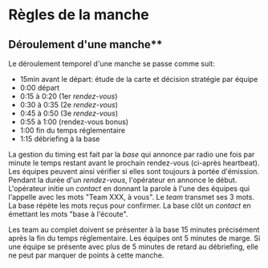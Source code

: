 # Règles de la manche

## Déroulement d'une manche**

Le déroulement temporel d'une manche se passe comme suit:

- 15min avant le départ: étude de la carte et décision stratégie par équipe
- 0:00 départ
- 0:15 à 0:20 (1er *rendez-vous*)
- 0:30 à 0:35 (2e *rendez-vous*)
- 0:45 à 0:50 (3e *rendez-vous*)
- 0:55 à 1:00 (rendez-vous bonus)
- 1:00 fin du temps réglementaire
- 1:15 débriefing à la base

La gestion du timing est fait par la *base* qui annonce par radio une fois par minute le temps restant avant le prochain rendez-vous (ci-après heartbeat). Les équipes peuvent ainsi vérifier si elles sont toujours à portée d'émission. Pendant la durée d'un *rendez-vous*, l'opérateur en annonce le début. L'opérateur initie un *contact* en donnant la parole à l'une des équipes qui l'appelle avec les mots "Team XXX, à vous". Le *team* transmet ses 3 mots. La base répète les mots reçus pour confirmer. La base clôt un *contact* en émettant les mots "base à l'écoute".

Les team au complet doivent se présenter à la base 15 minutes précisément après la fin du temps réglementaire. Les équipes ont 5 minutes de marge. Si une équipe se présente avec plus de 5 minutes de retard au débriefing, elle ne peut par marquer de points à cette manche.
